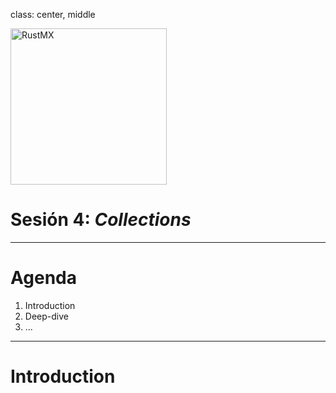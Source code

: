 class: center, middle

<img src="../assets/images/rustmx-logo.svg" alt="RustMX" width="250rem" height="auto">

# Sesión 4: _Collections_

---

# Agenda

1. Introduction
2. Deep-dive
3. ...

---

# Introduction